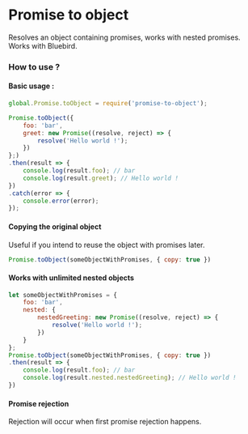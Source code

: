 # Promise to object
Resolves an object containing promises, works with nested promises.
Works with Bluebird.

### How to use ?


#### Basic usage :

```javascript
global.Promise.toObject = require('promise-to-object');

Promise.toObject({
    foo: 'bar',
    greet: new Promise((resolve, reject) => {
        resolve('Hello world !');
    })
};)
.then(result => {
    console.log(result.foo); // bar
    console.log(result.greet); // Hello world !
})
.catch(error => {
    console.error(error);
});

```

#### Copying the original object
Useful if you intend to reuse the object with promises later.

```javascript
Promise.toObject(someObjectWithPromises, { copy: true })
```

#### Works with unlimited nested objects

```javascript
let someObjectWithPromises = {
    foo: 'bar',
    nested: {
        nestedGreeting: new Promise((resolve, reject) => {
            resolve('Hello world !');
        })
    }
};
Promise.toObject(someObjectWithPromises, { copy: true })
.then(result => {
    console.log(result.foo); // bar
    console.log(result.nested.nestedGreeting); // Hello world !
})
```

#### Promise rejection
Rejection will occur when first promise rejection happens.
